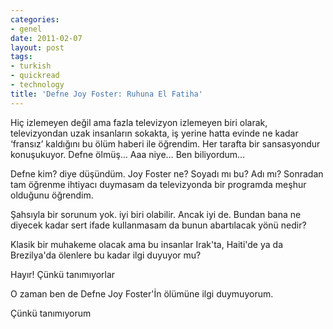 ```yaml
---
categories:
- genel
date: 2011-02-07
layout: post
tags:
- turkish
- quickread
- technology
title: 'Defne Joy Foster: Ruhuna El Fatiha'
---
```


Hiç izlemeyen değil ama fazla televizyon izlemeyen biri olarak, televizyondan uzak insanların sokakta, iş yerine hatta evinde ne kadar ‘fransız’ kaldığını bu ölüm haberi ile öğrendim. Her tarafta bir sansasyondur konuşukuyor. Defne ölmüş… Aaa niye… Ben biliyordum…  
  
Defne kim? diye düşündüm. Joy Foster ne? Soyadı mı bu? Adı mı? Sonradan tam öğrenme ihtiyacı duymasam da televizyonda bir programda meşhur olduğunu öğrendim.  
  
Şahsıyla bir sorunum yok. iyi biri olabilir. Ancak iyi de. Bundan bana ne diyecek kadar sert ifade kullanmasam da bunun abartılacak yönü nedir?  
  
Klasik bir muhakeme olacak ama bu insanlar Irak'ta, Haiti'de ya da Brezilya'da ölenlere bu kadar ilgi duyuyor mu?  
  
Hayır! Çünkü tanımıyorlar  
  
O zaman ben de Defne Joy Foster'İn ölümüne ilgi duymuyorum.  
  
Çünkü tanımıyorum
